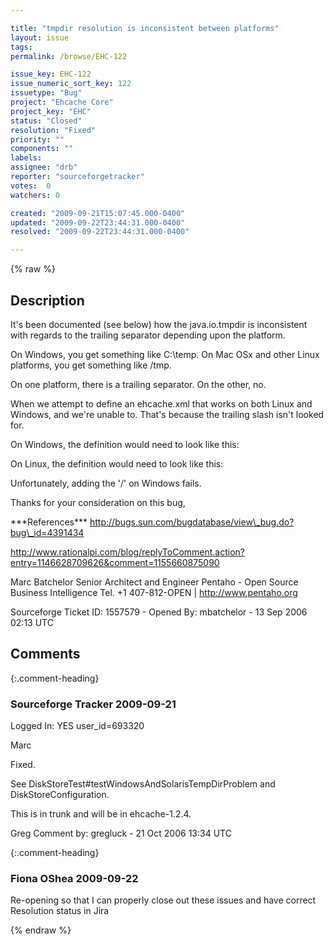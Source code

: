 ```yaml
---

title: "tmpdir resolution is inconsistent between platforms"
layout: issue
tags: 
permalink: /browse/EHC-122

issue_key: EHC-122
issue_numeric_sort_key: 122
issuetype: "Bug"
project: "Ehcache Core"
project_key: "EHC"
status: "Closed"
resolution: "Fixed"
priority: ""
components: ""
labels: 
assignee: "drb"
reporter: "sourceforgetracker"
votes:  0
watchers: 0

created: "2009-09-21T15:07:45.000-0400"
updated: "2009-09-22T23:44:31.000-0400"
resolved: "2009-09-22T23:44:31.000-0400"

---
```




{% raw %}



## Description

<div markdown="1" class="description">

It's been documented (see below) how the java.io.tmpdir
is inconsistent with regards to the trailing separator
depending upon the platform.

On Windows, you get something like C:\temp\. On Mac OSx
and other Linux platforms, you get something like /tmp. 

On one platform, there is a trailing separator. On the
other, no. 

When we attempt to define an ehcache.xml that works on
both Linux and Windows, and we're unable to. That's
because the trailing slash isn't looked for.

On Windows, the definition would need to look like this:

<diskStore path="java.io.tmpdirpentaho"/> 

On Linux, the definition would need to look like this:

<diskStore path="java.io.tmpdir/pentaho"/> 

Unfortunately, adding the '/' on Windows fails.

Thanks for your consideration on this bug,

\*\*\*References\*\*\*
http://bugs.sun.com/bugdatabase/view\_bug.do?bug\_id=4391434

http://www.rationalpi.com/blog/replyToComment.action?entry=1146628709626&comment=1155660875090



Marc Batchelor
Senior Architect and Engineer
Pentaho - Open Source Business Intelligence Tel. +1
407-812-OPEN | http://www.pentaho.org

Sourceforge Ticket ID: 1557579 - Opened By: mbatchelor - 13 Sep 2006 02:13 UTC

</div>

## Comments


{:.comment-heading}
### **Sourceforge Tracker** <span class="date">2009-09-21</span>

<div markdown="1" class="comment">

Logged In: YES 
user\_id=693320

Marc

Fixed.

See DiskStoreTest#testWindowsAndSolarisTempDirProblem and 
DiskStoreConfiguration. 

This is in trunk and will be in ehcache-1.2.4.

Greg
Comment by: gregluck - 21 Oct 2006 13:34 UTC

</div>


{:.comment-heading}
### **Fiona OShea** <span class="date">2009-09-22</span>

<div markdown="1" class="comment">

Re-opening so that I can properly close out these issues and have correct Resolution status in Jira

</div>



{% endraw %}
